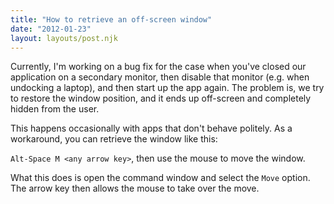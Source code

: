 ```yaml
---
title: "How to retrieve an off-screen window"
date: "2012-01-23"
layout: layouts/post.njk
---
```


Currently, I'm working on a bug fix for the case when you've closed our application on a secondary monitor, then disable that monitor (e.g. when undocking a laptop), and then start up the app again. The problem is, we try to restore the window position, and it ends up off-screen and completely hidden from the user.

This happens occasionally with apps that don't behave politely. As a workaround, you can retrieve the window like this:

`Alt-Space M <any arrow key>`, then use the mouse to move the window.

What this does is open the command window and select the `Move` option. The arrow key then allows the mouse to take over the move.
